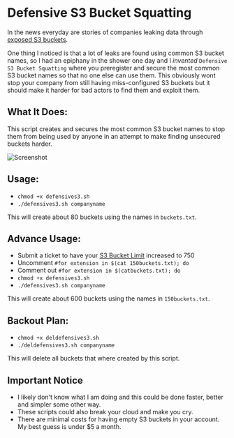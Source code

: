 # Defensive S3 Bucket Squatting

In the news everyday are stories of companies leaking data through [exposed S3 buckets](https://www.google.com/search?q=S3+bucket+leak&source=lnms&tbm=nws&sa=X).

One thing I noticed is that a lot of leaks are found using common S3 bucket names, so I had an epiphany in the shower one day and I *invented* `Defensive S3 Bucket Squatting` where you preregister and secure the most common S3 bucket names so that no one else can use them.  This obviously wont stop your company from still having miss-configured S3 buckets but it should make it harder for bad actors to find them and exploit them.

## What It Does:
This script creates and secures the most common S3 bucket names to stop them from being used by anyone in an attempt to make finding unsecured buckets harder.

![Screenshot](https://raw.githubusercontent.com/jgamblin/Defensive-S3-Buckets/master/bucketss3.png)

## Usage:
- `chmod +x defensives3.sh`
- `./defensives3.sh companyname`

This will create about 80 buckets using the names in `buckets.txt`.

## Advance Usage:
- Submit a ticket to have your [S3 Bucket Limit](https://docs.aws.amazon.com/general/latest/gr/aws_service_limits.html#limits_s3) increased to 750
- Uncomment `#for extension in $(cat 150buckets.txt); do`
- Comment out `#for extension in $(catbuckets.txt); do`
- `chmod +x defensives3.sh`
- `./defensives3.sh companyname`

This will create about 600 buckets using the names in `150buckets.txt`.

## Backout Plan:
- `chmod +x deldefensives3.sh`
- `./deldefensives3.sh companyname`

This will delete all buckets that where created by this script.

## Important Notice
- I likely don't know what I am doing and this could be done faster, better and simpler some other way.
- These scripts could also break your cloud and make you cry.
- There are minimal costs for having empty S3 buckets in your account.  My best guess is under $5 a month.
